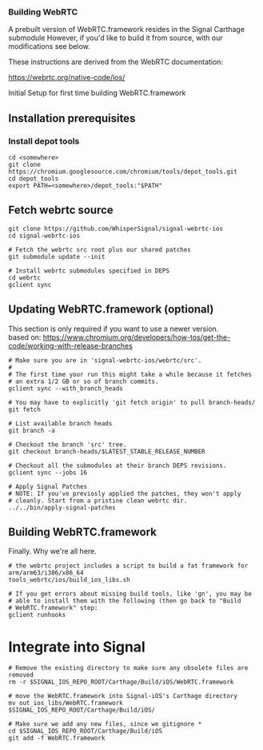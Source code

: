 ### Building WebRTC

A prebuilt version of WebRTC.framework resides in the Signal Carthage submodule
However, if you'd like to build it from source, with our modifications see below.

These instructions are derived from the WebRTC documentation:

https://webrtc.org/native-code/ios/

Initial Setup for first time building WebRTC.framework

## Installation prerequisites

### Install depot tools

    cd <somewhere>
    git clone https://chromium.googlesource.com/chromium/tools/depot_tools.git
    cd depot_tools
    export PATH=<somewhere>/depot_tools:"$PATH"

## Fetch webrtc source

    git clone https://github.com/WhisperSignal/signal-webrtc-ios
    cd signal-webrtc-ios

    # Fetch the webrtc src root plus our shared patches
    git submodule update --init

    # Install webrtc submodules specified in DEPS
    cd webrtc
    gclient sync

## Updating WebRTC.framework (optional)

This section is only required if you want to use a newer version.    
based on: https://www.chromium.org/developers/how-tos/get-the-code/working-with-release-branches

    # Make sure you are in 'signal-webrtc-ios/webrtc/src'.
    #
    # The first time your run this might take a while because it fetches
    # an extra 1/2 GB or so of branch commits.
    gclient sync --with_branch_heads

    # You may have to explicitly 'git fetch origin' to pull branch-heads/
    git fetch

    # List available branch heads
    git branch -a 

    # Checkout the branch 'src' tree.
    git checkout branch-heads/$LATEST_STABLE_RELEASE_NUMBER

    # Checkout all the submodules at their branch DEPS revisions.
    gclient sync --jobs 16

    # Apply Signal Patches
    # NOTE: If you've previosly applied the patches, they won't apply
    # cleanly. Start from a pristine clean webrtc dir.
    ../../bin/apply-signal-patches

## Building WebRTC.framework

Finally. Why we're all here.

    # the webrtc project includes a script to build a fat framework for arm/arm63/i386/x86_64 
    tools_webrtc/ios/build_ios_libs.sh

    # If you get errors about missing build tools, like 'gn', you may be
    # able to install them with the following (then go back to "Build
    # WebRTC.framework" step:
    gclient runhooks

# Integrate into Signal

    # Remove the existing directory to make sure any obsolete files are removed
    rm -r $SIGNAL_IOS_REPO_ROOT/Carthage/Build/iOS/WebRTC.framework

    # move the WebRTC.framework into Signal-iOS's Carthage directory
    mv out_ios_libs/WebRTC.framework $SIGNAL_IOS_REPO_ROOT/Carthage/Build/iOS/

    # Make sure we add any new files, since we gitignore *
    cd $SIGNAL_IOS_REPO_ROOT/Carthage/Build/iOS
    git add -f WebRTC.framework

